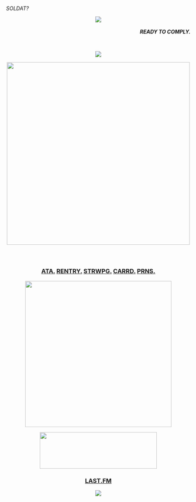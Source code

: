 <br>
<i>SOLDAT?</i>   <p align="center"><img src="https://files.catbox.moe/onacou.gif"</p>‎‎‎‎‎‎‎‎‎‎‎‎‎‎‎‎‎‎‎‎‎‎‎‎‎‎‎‎‎‎‎‎‎‎‎‎‎‎‎‎‎‎‎‎‎‎‎‎‎‎‎‎ <p align="right"><b><i>READY TO COMPLY.</i></b></p>
</br>

<p align="center"> <img src="https://komarev.com/ghpvc/?username=oddysseys&label=assassinated%20&color=771212&style=for-the-badge" </p>

<p align="center"> <img src="https://files.catbox.moe/0csiwr.png" width="500" height="500" </p>‎‎‎

  
### ‎<p align="center"> <b>[ATA.](https://buck.atabook.org) [RENTRY.](https://rentry.co/oddyss)  [STRWPG.](https://oddyss.straw.page) [CARRD.](https://oddyss.carrd.co) [PRNS.](https://pronouns.cc/@buck)</b></p>






<p align="center"> <img src="https://files.catbox.moe/so6hs1.png" width="400" height="400" </p>
<p align="center">

<p align="center">
<img align="center" width="320" height="100" src="https://spotify-github-profile.kittinanx.com/api/view?uid=ai4h7whh7g3pw2gbihy4ae8xy&cover_image=true&theme=novatorem&show_offline=true&background_color=000000&interchange=false&bar_color=990b0b&bar_color_cover=false)](https://github.com/kittinan/spotify-github-profile)">
  
### <p align="center"> [LAST.FM](https://www.last.fm/user/oddyss) </p>

<p align="center"><img src="https://files.catbox.moe/onacou.gif"</p>
